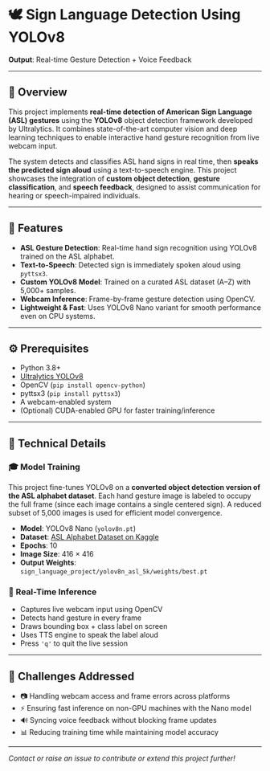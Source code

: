# 🕊 Sign Language Detection Using YOLOv8  
**Output**: Real-time Gesture Detection + Voice Feedback

---

## 🧠 Overview

This project implements **real-time detection of American Sign Language (ASL) gestures** using the **YOLOv8** object detection framework developed by Ultralytics. It combines state-of-the-art computer vision and deep learning techniques to enable interactive hand gesture recognition from live webcam input.

The system detects and classifies ASL hand signs in real time, then **speaks the predicted sign aloud** using a text-to-speech engine. This project showcases the integration of **custom object detection**, **gesture classification**, and **speech feedback**, designed to assist communication for hearing or speech-impaired individuals.

---

## 🚀 Features

- **ASL Gesture Detection**: Real-time hand sign recognition using YOLOv8 trained on the ASL alphabet.
- **Text-to-Speech**: Detected sign is immediately spoken aloud using `pyttsx3`.
- **Custom YOLOv8 Model**: Trained on a curated ASL dataset (A–Z) with 5,000+ samples.
- **Webcam Inference**: Frame-by-frame gesture detection using OpenCV.
- **Lightweight & Fast**: Uses YOLOv8 Nano variant for smooth performance even on CPU systems.

---

## ⚙️ Prerequisites

- Python 3.8+
- [Ultralytics YOLOv8](https://github.com/ultralytics/ultralytics)  
- OpenCV (`pip install opencv-python`)
- pyttsx3 (`pip install pyttsx3`)
- A webcam-enabled system
- (Optional) CUDA-enabled GPU for faster training/inference

---

## 🔬 Technical Details

### 🎓 Model Training

This project fine-tunes YOLOv8 on a **converted object detection version of the ASL alphabet dataset**. Each hand gesture image is labeled to occupy the full frame (since each image contains a single centered sign). A reduced subset of 5,000 images is used for efficient model convergence.

- **Model**: YOLOv8 Nano (`yolov8n.pt`)
- **Dataset**: [ASL Alphabet Dataset on Kaggle](https://www.kaggle.com/datasets/grassknoted/asl-alphabet)
- **Epochs**: 10  
- **Image Size**: 416 × 416  
- **Output Weights**: `sign_language_project/yolov8n_asl_5k/weights/best.pt`

### 🧪 Real-Time Inference

- Captures live webcam input using OpenCV
- Detects hand gesture in every frame
- Draws bounding box + class label on screen
- Uses TTS engine to speak the label aloud
- Press `'q'` to quit the live session

---

## 🧹 Challenges Addressed

- 📷 Handling webcam access and frame errors across platforms
- ⚡ Ensuring fast inference on non-GPU machines with the Nano model
- 🔊 Syncing voice feedback without blocking frame updates
- 📊 Reducing training time while maintaining model accuracy

---

_Contact or raise an issue to contribute or extend this project further!_

